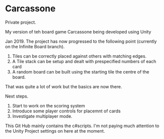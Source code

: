 # Carcassone
Private project.


My version of teh board game Carcassone being developed using Unity

Jan 2019. The project has now progressed to the following point (currently on the Infinite Board branch).

1. Tiles can be correctly placed against others with matching edges.
2. A Tile stack can be setup and dealt with prespecified numbers of each card
3. A random board can be built using the starting tile the centre of the board.

That was quite a lot of work but the basics are now there. 

Next steps.

1. Start to work on the scoring system
2. Introduce some player controls for placemnt of cards
3. Investigate multiplayer mode.


This Git Hub mainly contains the c#scripts. I'm not paying much attention to the Unity Project settings on here at the moment.
